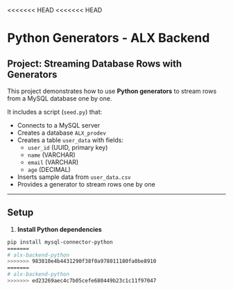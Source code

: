 <<<<<<< HEAD
<<<<<<< HEAD
# Python Generators - ALX Backend

## Project: Streaming Database Rows with Generators

This project demonstrates how to use **Python generators** to stream rows from a MySQL database one by one.  

It includes a script (`seed.py`) that:

- Connects to a MySQL server
- Creates a database `ALX_prodev`
- Creates a table `user_data` with fields:
  - `user_id` (UUID, primary key)
  - `name` (VARCHAR)
  - `email` (VARCHAR)
  - `age` (DECIMAL)
- Inserts sample data from `user_data.csv`
- Provides a generator to stream rows one by one

---

## Setup

1. **Install Python dependencies**

```bash
pip install mysql-connector-python
=======
# alx-backend-python
>>>>>>> 983810e4b4431290f38f0a978011180fa0be8910
=======
# alx-backend-python
>>>>>>> ed23269aec4c7b05cefe680449b23c1c11f97047
